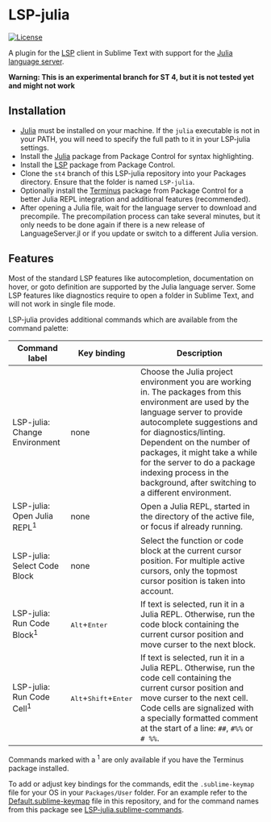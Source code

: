 # LSP-julia

[![License](https://img.shields.io/github/license/sublimelsp/LSP-julia)](https://github.com/sublimelsp/LSP-julia/blob/master/LICENSE)

A plugin for the [LSP](https://packagecontrol.io/packages/LSP) client in Sublime Text with support for the [Julia language server](https://github.com/julia-vscode/LanguageServer.jl).

**Warning: This is an experimental branch for ST 4, but it is not tested yet and might not work**

## Installation

* [Julia](https://julialang.org/) must be installed on your machine. If the `julia` executable is not in your PATH, you will need to specify the full path to it in your LSP-julia settings.
* Install the [Julia](https://packagecontrol.io/packages/Julia) package from Package Control for syntax highlighting.
* Install the [LSP](https://packagecontrol.io/packages/LSP) package from Package Control.
* Clone the `st4` branch of this LSP-julia repository into your Packages directory. Ensure that the folder is named `LSP-julia`.
* Optionally install the [Terminus](https://packagecontrol.io/packages/Terminus) package from Package Control for a better Julia REPL integration and additional features (recommended).
* After opening a Julia file, wait for the language server to download and precompile. The precompilation process can take several minutes, but it only needs to be done again if there is a new release of LanguageServer.jl or if you update or switch to a different Julia version.

## Features

Most of the standard LSP features like autocompletion, documentation on hover, or goto definition are supported by the Julia language server.
Some LSP features like diagnostics require to open a folder in Sublime Text, and will not work in single file mode.

LSP-julia provides additional commands which are available from the command palette:

| Command label | Key binding | Description |
| ------------- | ----------- | ----------- |
| LSP-julia: Change Environment | none | Choose the Julia project environment you are working in. The packages from this environment are used by the language server to provide autocomplete suggestions and for diagnostics/linting. Dependent on the number of packages, it might take a while for the server to do a package indexing process in the background, after switching to a different environment. |
| LSP-julia: Open Julia REPL<sup>1</sup> | none | Open a Julia REPL, started in the directory of the active file, or focus if already running. |
| LSP-julia: Select Code Block | none | Select the function or code block at the current cursor position. For multiple active cursors, only the topmost cursor position is taken into account. |
| LSP-julia: Run Code Block<sup>1</sup> | <kbd>Alt</kbd>+<kbd>Enter</kbd> | If text is selected, run it in a Julia REPL. Otherwise, run the code block containing the current cursor position and move curser to the next block. |
| LSP-julia: Run Code Cell<sup>1</sup> | <kbd>Alt</kbd>+<kbd>Shift</kbd>+<kbd>Enter</kbd> | If text is selected, run it in a Julia REPL. Otherwise, run the code cell containing the current cursor position and move curser to the next cell. Code cells are signalized with a specially formatted comment at the start of a line: `##`, `#%%` or `# %%`. |

Commands marked with a <sup>1</sup> are only available if you have the Terminus package installed.

To add or adjust key bindings for the commands, edit the `.sublime-keymap` file for your OS in your `Packages/User` folder.
For an example refer to the [Default.sublime-keymap](Default.sublime-keymap) file in this repository, and for the command names from this package see [LSP-julia.sublime-commands](LSP-julia.sublime-commands).
